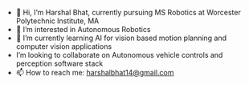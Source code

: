 - 👋 Hi, I’m Harshal Bhat, currently pursuing MS Robotics at Worcester Polytechnic Institute, MA
- 👀 I’m interested in Autonomous Robotics
- 🌱 I’m currently learning AI for vision based motion planning and computer vision applications
- I’m looking to collaborate on Autonomous vehicle controls and perception software stack
- 📫 How to reach me: harshalbhat14@gmail.com

<!---
Lucifer2700/Lucifer2700 is a ✨ special ✨ repository because its `README.md` (this file) appears on your GitHub profile.
You can click the Preview link to take a look at your changes.
--->
